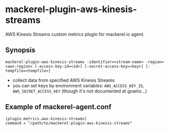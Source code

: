 mackerel-plugin-aws-kinesis-streams
=================================

AWS Kinesis Streams custom metrics plugin for mackerel.io agent.

## Synopsis

```shell
mackerel-plugin-aws-kinesis-streams -identifier=<stream-name> -region=<aws-region> [-access-key-id=<id>] [-secret-access-key=<key>] [-tempfile=<tempfile>]
```
* collect data from specified AWS Kinesis Streams
* you can set keys by environment variables: `AWS_ACCESS_KEY_ID`, `AWS_SECRET_ACCESS_KEY` (though it's not documented at goamz...)

## Example of mackerel-agent.conf

```
[plugin.metrics.aws-kinesis-streams]
command = "/path/to/mackerel-plugin-aws-kinesis-streams"
```
